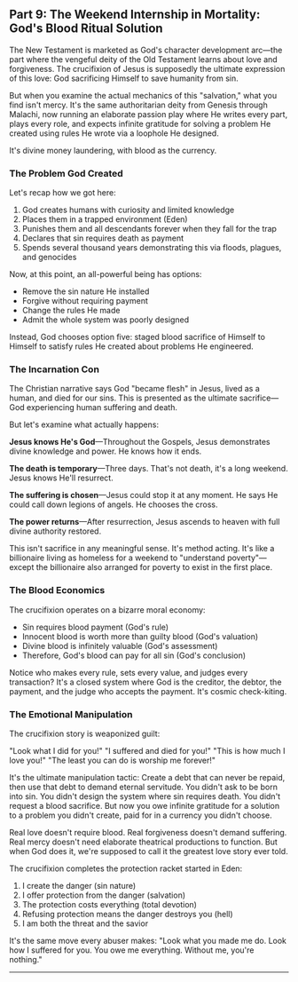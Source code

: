 ## Part 9: The Weekend Internship in Mortality: God's Blood Ritual Solution

The New Testament is marketed as God's character development arc—the part where the vengeful deity of the Old Testament learns about love and forgiveness. The crucifixion of Jesus is supposedly the ultimate expression of this love: God sacrificing Himself to save humanity from sin.

But when you examine the actual mechanics of this "salvation," what you find isn't mercy. It's the same authoritarian deity from Genesis through Malachi, now running an elaborate passion play where He writes every part, plays every role, and expects infinite gratitude for solving a problem He created using rules He wrote via a loophole He designed.

It's divine money laundering, with blood as the currency.

### The Problem God Created

Let's recap how we got here:

1. God creates humans with curiosity and limited knowledge
2. Places them in a trapped environment (Eden)
3. Punishes them and all descendants forever when they fall for the trap
4. Declares that sin requires death as payment
5. Spends several thousand years demonstrating this via floods, plagues, and genocides

Now, at this point, an all-powerful being has options:
- Remove the sin nature He installed
- Forgive without requiring payment
- Change the rules He made
- Admit the whole system was poorly designed

Instead, God chooses option five: staged blood sacrifice of Himself to Himself to satisfy rules He created about problems He engineered.

### The Incarnation Con

The Christian narrative says God "became flesh" in Jesus, lived as a human, and died for our sins. This is presented as the ultimate sacrifice—God experiencing human suffering and death.

But let's examine what actually happens:

**Jesus knows He's God**—Throughout the Gospels, Jesus demonstrates divine knowledge and power. He knows how it ends.

**The death is temporary**—Three days. That's not death, it's a long weekend. Jesus knows He'll resurrect.

**The suffering is chosen**—Jesus could stop it at any moment. He says He could call down legions of angels. He chooses the cross.

**The power returns**—After resurrection, Jesus ascends to heaven with full divine authority restored.

This isn't sacrifice in any meaningful sense. It's method acting. It's like a billionaire living as homeless for a weekend to "understand poverty"—except the billionaire also arranged for poverty to exist in the first place.

### The Blood Economics

The crucifixion operates on a bizarre moral economy:

- Sin requires blood payment (God's rule)
- Innocent blood is worth more than guilty blood (God's valuation)
- Divine blood is infinitely valuable (God's assessment)
- Therefore, God's blood can pay for all sin (God's conclusion)

Notice who makes every rule, sets every value, and judges every transaction? It's a closed system where God is the creditor, the debtor, the payment, and the judge who accepts the payment. It's cosmic check-kiting.

### The Emotional Manipulation

The crucifixion story is weaponized guilt:

"Look what I did for you!"
"I suffered and died for you!"
"This is how much I love you!"
"The least you can do is worship me forever!"

It's the ultimate manipulation tactic: Create a debt that can never be repaid, then use that debt to demand eternal servitude. You didn't ask to be born into sin. You didn't design the system where sin requires death. You didn't request a blood sacrifice. But now you owe infinite gratitude for a solution to a problem you didn't create, paid for in a currency you didn't choose.

Real love doesn't require blood. Real forgiveness doesn't demand suffering. Real mercy doesn't need elaborate theatrical productions to function. But when God does it, we're supposed to call it the greatest love story ever told.

The crucifixion completes the protection racket started in Eden:

1. I create the danger (sin nature)
2. I offer protection from the danger (salvation)
3. The protection costs everything (total devotion)
4. Refusing protection means the danger destroys you (hell)
5. I am both the threat and the savior

It's the same move every abuser makes: "Look what you made me do. Look how I suffered for you. You owe me everything. Without me, you're nothing."

---
